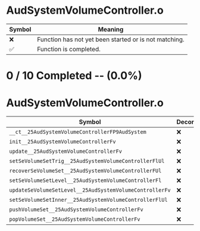 # AudSystemVolumeController.o
| Symbol | Meaning 
| ------------- | ------------- 
| :x: | Function has not yet been started or is not matching. 
| :white_check_mark: | Function is completed. 


# 0 / 10 Completed -- (0.0%)
# AudSystemVolumeController.o
| Symbol | Decompiled? |
| ------------- | ------------- |
| `__ct__25AudSystemVolumeControllerFP9AudSystem` | :x: |
| `init__25AudSystemVolumeControllerFv` | :x: |
| `update__25AudSystemVolumeControllerFv` | :x: |
| `setSeVolumeSetTrig__25AudSystemVolumeControllerFlUl` | :x: |
| `recoverSeVolumeSet__25AudSystemVolumeControllerFUl` | :x: |
| `setSeVolumeSetLevel__25AudSystemVolumeControllerFl` | :x: |
| `updateSeVolumeSetLevel__25AudSystemVolumeControllerFv` | :x: |
| `setSeVolumeSetInner__25AudSystemVolumeControllerFlUl` | :x: |
| `pushVolumeSet__25AudSystemVolumeControllerFv` | :x: |
| `popVolumeSet__25AudSystemVolumeControllerFv` | :x: |
